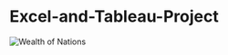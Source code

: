 # Excel-and-Tableau-Project
![Wealth of Nations](https://github.com/DayaPanesar/Excel-and-Tableau-Project/assets/150025934/0b3befd0-aa0f-41ee-bc42-31b95c53d5a0)
